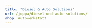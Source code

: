 ```yaml
---
title: "Diesel & Auto Solutions"
url: /joppa/diesel-und-auto-solutions/
shop: Autowerkstatt
---
```


